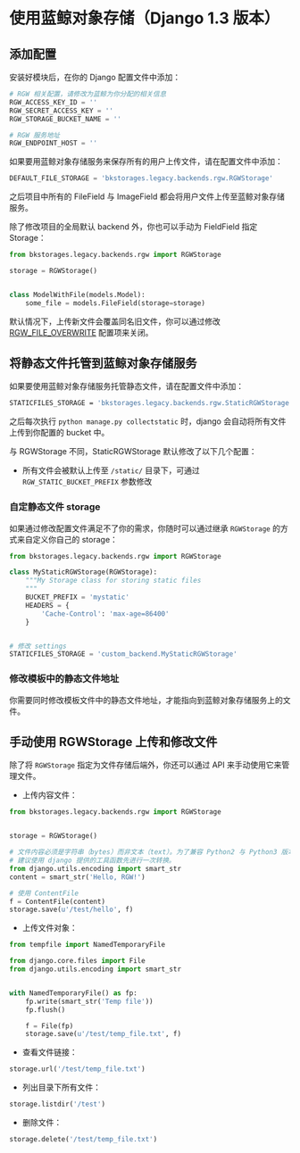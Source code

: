 # 使用蓝鲸对象存储（Django 1.3 版本）

## 添加配置

安装好模块后，在你的 Django 配置文件中添加：

```python
# RGW 相关配置，请修改为蓝鲸为你分配的相关信息
RGW_ACCESS_KEY_ID = ''
RGW_SECRET_ACCESS_KEY = ''
RGW_STORAGE_BUCKET_NAME = ''

# RGW 服务地址
RGW_ENDPOINT_HOST = ''
```

如果要用蓝鲸对象存储服务来保存所有的用户上传文件，请在配置文件中添加：

```python
DEFAULT_FILE_STORAGE = 'bkstorages.legacy.backends.rgw.RGWStorage'
```

之后项目中所有的 FileField 与 ImageField 都会将用户文件上传至蓝鲸对象存储服务。

除了修改项目的全局默认 backend 外，你也可以手动为 FieldField 指定 Storage：

```python
from bkstorages.legacy.backends.rgw import RGWStorage

storage = RGWStorage()


class ModelWithFile(models.Model):
    some_file = models.FileField(storage=storage)
```

默认情况下，上传新文件会覆盖同名旧文件，你可以通过修改 [RGW_FILE_OVERWRITE](./ref_rgw_legacy.md#RGW_FILE_OVERWRITE) 配置项来关闭。

## 将静态文件托管到蓝鲸对象存储服务

如果要使用蓝鲸对象存储服务托管静态文件，请在配置文件中添加：

```bash
STATICFILES_STORAGE = 'bkstorages.legacy.backends.rgw.StaticRGWStorage'
```

之后每次执行 `python manage.py collectstatic` 时，django 会自动将所有文件上传到你配置的 bucket 中。

与 RGWStorage 不同，StaticRGWStorage 默认修改了以下几个配置：

- 所有文件会被默认上传至 `/static/` 目录下，可通过 `RGW_STATIC_BUCKET_PREFIX` 参数修改

### 自定静态文件 storage

如果通过修改配置文件满足不了你的需求，你随时可以通过继承 `RGWStorage` 的方式来自定义你自己的 storage：

```python
from bkstorages.legacy.backends.rgw import RGWStorage

class MyStaticRGWStorage(RGWStorage):
    """My Storage class for storing static files
    """
    BUCKET_PREFIX = 'mystatic'
    HEADERS = {
        'Cache-Control': 'max-age=86400' 
    }


# 修改 settings
STATICFILES_STORAGE = 'custom_backend.MyStaticRGWStorage'
```

### 修改模板中的静态文件地址

你需要同时修改模板文件中的静态文件地址，才能指向到蓝鲸对象存储服务上的文件。

## 手动使用 RGWStorage 上传和修改文件

除了将 `RGWStorage` 指定为文件存储后端外，你还可以通过 API 来手动使用它来管理文件。

- 上传内容文件：

```python
from bkstorages.legacy.backends.rgw import RGWStorage


storage = RGWStorage()

# 文件内容必须是字符串（bytes）而非文本（text）。为了兼容 Python2 与 Python3 版本，
# 建议使用 django 提供的工具函数先进行一次转换。
from django.utils.encoding import smart_str
content = smart_str('Hello, RGW!')

# 使用 ContentFile
f = ContentFile(content)
storage.save(u'/test/hello', f)
```

- 上传文件对象：

```python
from tempfile import NamedTemporaryFile

from django.core.files import File
from django.utils.encoding import smart_str


with NamedTemporaryFile() as fp:
    fp.write(smart_str('Temp file'))
    fp.flush()

    f = File(fp)
    storage.save(u'/test/temp_file.txt', f)
```

- 查看文件链接：

```python
storage.url('/test/temp_file.txt')
```

- 列出目录下所有文件：

```python
storage.listdir('/test')
```

- 删除文件：

```python
storage.delete('/test/temp_file.txt')
```

